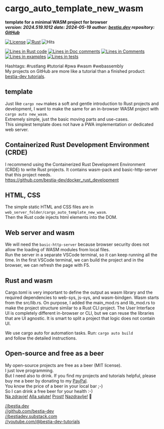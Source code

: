 # cargo_auto_template_new_wasm

[//]: # (auto_cargo_toml_to_md start)

**template for a minimal WASM project for browser**  
***version: 2024.519.1012 date: 2024-05-19 author: [bestia.dev](https://bestia.dev) repository: [GitHub](https://github.com/bestia-dev/cargo_auto_template_new_wasm)***  

[//]: # (auto_cargo_toml_to_md end)

 [![License](https://img.shields.io/badge/license-MIT-blue.svg)](https://github.com/bestia-dev/cargo_auto_template_new_wasm/blob/master/LICENSE)
 [![Rust](https://github.com/bestia-dev/cargo_auto_template_new_wasm/workflows/RustAction/badge.svg)](https://github.com/bestia-dev/cargo_auto_template_new_wasm/)
 ![Hits](https://bestia.dev/webpage_hit_counter/get_svg_image/638168303.svg)

[//]: # (auto_lines_of_code start)
[![Lines in Rust code](https://img.shields.io/badge/Lines_in_Rust-262-green.svg)](https://github.com/bestia-dev/rust_wasm_pwa_minimal_clock/)
[![Lines in Doc comments](https://img.shields.io/badge/Lines_in_Doc_comments-30-blue.svg)](https://github.com/bestia-dev/rust_wasm_pwa_minimal_clock/)
[![Lines in Comments](https://img.shields.io/badge/Lines_in_comments-67-purple.svg)](https://github.com/bestia-dev/rust_wasm_pwa_minimal_clock/)
[![Lines in examples](https://img.shields.io/badge/Lines_in_examples-0-yellow.svg)](https://github.com/bestia-dev/rust_wasm_pwa_minimal_clock/)
[![Lines in tests](https://img.shields.io/badge/Lines_in_tests-19-orange.svg)](https://github.com/bestia-dev/rust_wasm_pwa_minimal_clock/)

[//]: # (auto_lines_of_code end)

Hashtags: #rustlang #tutorial #pwa #wasm #webassembly  
My projects on GitHub are more like a tutorial than a finished product: [bestia-dev tutorials](https://github.com/bestia-dev/tutorials_rust_wasm).

## template

Just like `cargo new` makes a soft and gentle introduction to Rust projects and development, I want to make the same for an in-browser WASM project with `cargo auto new_wasm`.  
Extremely simple, just the basic moving parts and use-cases.  
This simplest template does not have a PWA implementation or dedicated web server.

## Containerized Rust Development Environment (CRDE)

I recommend using the Containerized Rust Development Environment (CRDE) to write Rust projects. It contains wasm-pack and basic-http-server that this project needs.  
<https://github.com/bestia-dev/docker_rust_development>  

## HTML, CSS

The simple static HTML and CSS files are in `web_server_folder/cargo_auto_template_new_wasm`.  
Then the Rust code injects html elements into the DOM.  

## Web server and wasm

We will need the `basic-http-server` because browser security does not allow the loading of WASM modules from local files.  
Run the server in a separate VSCode terminal, so it can keep running all the time. In the first VSCode terminal, we can build the project and in the browser, we can refresh the page with F5.  

## Rust and wasm

Cargo.toml is very important to define the output as wasm library and the required dependencies to web-sys, js-sys, and wasm-bindgen.
Wasm starts from the src/lib.rs. On purpose, I added the main_mod.rs and lib_mod.rs to make the project structure similar to a Rust CLI project. The User Interface UI is completely different in-browser or CLI, but we can reuse the libraries that are UI agnostic.  It is smart to split a project that logic does not contain UI.

We use cargo auto for automation tasks. Run:
`cargo auto build`  
and follow the detailed instructions.

## Open-source and free as a beer

My open-source projects are free as a beer (MIT license).  
I just love programming.  
But I need also to drink. If you find my projects and tutorials helpful, please buy me a beer by donating to my [PayPal](https://paypal.me/LucianoBestia).  
You know the price of a beer in your local bar ;-)  
So I can drink a free beer for your health :-)  
[Na zdravje!](https://translate.google.com/?hl=en&sl=sl&tl=en&text=Na%20zdravje&op=translate) [Alla salute!](https://dictionary.cambridge.org/dictionary/italian-english/alla-salute) [Prost!](https://dictionary.cambridge.org/dictionary/german-english/prost) [Nazdravlje!](https://matadornetwork.com/nights/how-to-say-cheers-in-50-languages/) 🍻

[//bestia.dev](https://bestia.dev)  
[//github.com/bestia-dev](https://github.com/bestia-dev)  
[//bestiadev.substack.com](https://bestiadev.substack.com)  
[//youtube.com/@bestia-dev-tutorials](https://youtube.com/@bestia-dev-tutorials)  
